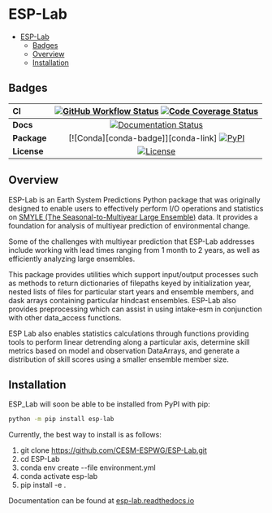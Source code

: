 # ESP-Lab

- [ESP-Lab](#esp-lab)
  - [Badges](#badges)
  - [Overview](#overview)
  - [Installation](#installation)

## Badges
| CI          | [![GitHub Workflow Status][github-ci-badge]][github-ci-link] [![Code Coverage Status][codecov-badge]][codecov-link] |
| :---------- | :------------------------------------------------------------------------------------------------------------------------------------------------------------------------------------: |
| **Docs**    |                                                                     [![Documentation Status][rtd-badge]][rtd-link]                                                                     |
| **Package** |                                                          [![Conda][conda-badge]][conda-link] [![PyPI][pypi-badge]][pypi-link]                                                          |
| **License** |                                                                         [![License][license-badge]][repo-link]                                                                         |

## Overview
ESP-Lab is an Earth System Predictions Python package that was originally designed to enable users to effectively perform I/O operations and statistics on [SMYLE (The Seasonal-to-Multiyear Large Ensemble)](https://doi.org/10.5194/gmd-2022-60) data. It provides a foundation for analysis of multiyear prediction of environmental change.

Some of the challenges with multiyear prediction that ESP-Lab addresses include working with lead times ranging from 1 month to 2 years, as well as efficiently analyzing large ensembles.

This package provides utilities which support input/output processes such as methods to return dictionaries of filepaths keyed by initialization year, nested lists of files for particular start years and ensemble members, and dask arrays containing particular hindcast ensembles. ESP-Lab also provides
preprocessing which can assist in using intake-esm in conjunction with other data_access functions.

ESP Lab also enables statistics calculations through functions providing tools to perform linear detrending along a particular axis, determine skill metrics based on model and observation DataArrays, and generate a distribution of skill scores using a smaller ensemble member size.

## Installation
ESP_Lab will soon be able to be installed from PyPI with pip:

```bash
python -m pip install esp-lab
```

Currently, the best way to install is as follows:
1) git clone https://github.com/CESM-ESPWG/ESP-Lab.git
2) cd ESP-Lab
3) conda env create --file environment.yml
4) conda activate esp-lab
4) pip install -e .

[github-ci-badge]: https://img.shields.io/github/workflow/status/CESM-ESPWG/ESP-Lab/CI?label=CI&logo=github
[github-ci-link]: https://github.com/CESM-ESPWG/ESP-Lab/actions?query=workflow%3ACI
[codecov-badge]: https://img.shields.io/codecov/c/github/CESM-ESPWG/ESP-Lab.svg?logo=codecov
[codecov-link]: https://codecov.io/gh/CESM-ESPWG/ESP-Lab
[rtd-badge]: https://img.shields.io/readthedocs/esp-lab/latest.svg
[rtd-link]: https://esp-lab.readthedocs.io/en/latest/?badge=latest
[pypi-badge]: https://img.shields.io/pypi/v/esp-lab?logo=pypi
[pypi-link]: https://pypi.org/project/esp-lab
<!-- [conda-badge]: https://img.shields.io/conda/vn/conda-forge/esp-lab?logo=anaconda
[conda-link]: https://anaconda.org/TeaganK/esp-lab -->
[license-badge]: https://img.shields.io/github/license/CESM-ESPWG/ESP-Lab
[repo-link]: https://github.com/CESM-ESPWG/ESP-Lab


Documentation can be found at [esp-lab.readthedocs.io](esp-lab.readthedocs.io)
